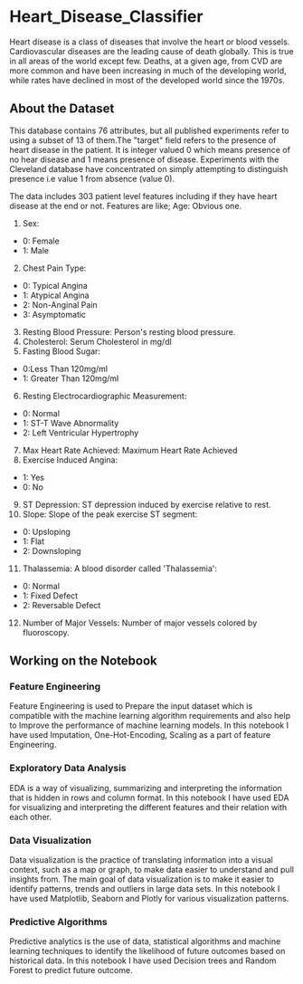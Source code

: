 # Heart_Disease_Classifier

Heart disease is a class of diseases that involve the heart or blood vessels. Cardiovascular diseases are the leading cause of death globally. This is true in all areas of the world except few. Deaths, at a given age, from CVD are more common and have been increasing in much of the developing world, while rates have declined in most of the developed world since the 1970s.

## About the Dataset

This database contains 76 attributes, but all published experiments refer to using a subset of 13 of them.The "target" field refers to the presence of heart disease in the patient. It is integer valued 0 which means presence of no hear disease and 1 means presence of disease. Experiments with the Cleveland database have concentrated on simply attempting to distinguish presence i.e value 1 from absence (value 0).

The data includes 303 patient level features including if they have heart disease at the end or not. Features are like;
Age: Obvious one.
1. Sex:
  * 0: Female
  * 1: Male
2. Chest Pain Type:
  * 0: Typical Angina
  * 1: Atypical Angina
  * 2: Non-Anginal Pain
  * 3: Asymptomatic
3. Resting Blood Pressure: Person's resting blood pressure.
4. Cholesterol: Serum Cholesterol in mg/dl
5. Fasting Blood Sugar:
  * 0:Less Than 120mg/ml
  * 1: Greater Than 120mg/ml
6. Resting Electrocardiographic Measurement:
  * 0: Normal
  * 1: ST-T Wave Abnormality
  * 2: Left Ventricular Hypertrophy
7. Max Heart Rate Achieved: Maximum Heart Rate Achieved
8. Exercise Induced Angina:
  * 1: Yes
  * 0: No
9. ST Depression: ST depression induced by exercise relative to rest.
10. Slope: Slope of the peak exercise ST segment:
  * 0: Upsloping
  * 1: Flat
  * 2: Downsloping
11. Thalassemia: A blood disorder called 'Thalassemia':
  * 0: Normal
  * 1: Fixed Defect
  * 2: Reversable Defect
12. Number of Major Vessels: Number of major vessels colored by fluoroscopy.

## Working on the Notebook

### Feature Engineering
Feature Engineering is used to Prepare the input dataset which is compatible with the machine learning algorithm requirements and also help to Improve the performance of machine learning models. In this notebook I have used Imputation, One-Hot-Encoding, Scaling as a part of feature Engineering.

### Exploratory Data Analysis
EDA is a way of visualizing, summarizing and interpreting the information that is hidden in rows and column format. In this notebook I have used EDA for visualizing and interpreting the different features and their relation with each other. 

### Data Visualization
Data visualization is the practice of translating information into a visual context, such as a map or graph, to make data easier to understand and pull insights from. The main goal of data visualization is to make it easier to identify patterns, trends and outliers in large data sets. In this notebook I have used Matplotlib, Seaborn and Plotly for various visualization patterns. 

### Predictive Algorithms
Predictive analytics is the use of data, statistical algorithms and machine learning techniques to identify the likelihood of future outcomes based on historical data. In this notebook I have used Decision trees and Random Forest to predict future outcome. 


